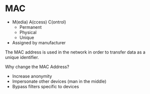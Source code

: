 # MAC 

- M(edia) A(ccess) C(ontrol)
  - Permanent
  - Physical
  - Unique
- Assigned by manufacturer

The MAC address is used in the network in order to transfer data as a unique identifier.

Why change the MAC Address?

- Increase anonymity
- Impersonate other devices (man in the middle)
- Bypass filters specific to devices


